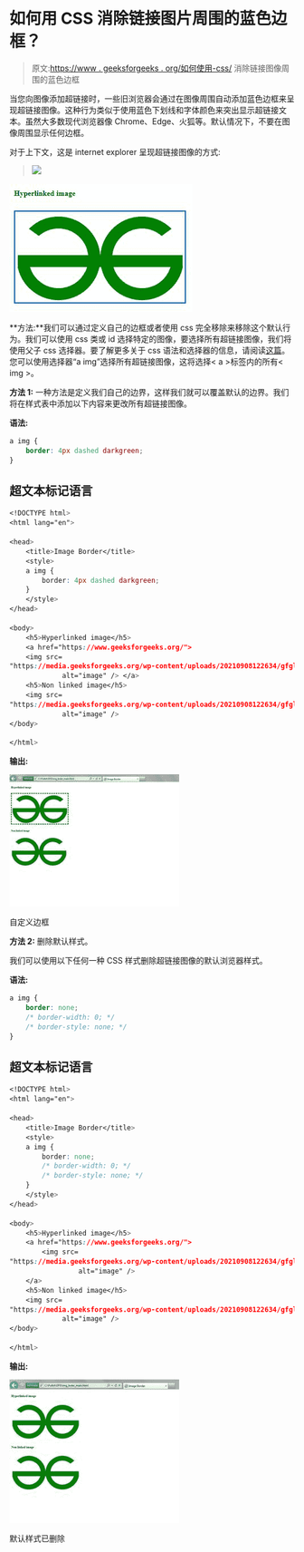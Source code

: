 # 如何用 CSS 消除链接图片周围的蓝色边框？

> 原文:[https://www . geeksforgeeks . org/如何使用-css/](https://www.geeksforgeeks.org/how-to-eliminate-blue-border-around-linked-images-using-css/) 消除链接图像周围的蓝色边框

当您向图像添加超链接时，一些旧浏览器会通过在图像周围自动添加蓝色边框来呈现超链接图像。这种行为类似于使用蓝色下划线和字体颜色来突出显示超链接文本。虽然大多数现代浏览器像 Chrome、Edge、火狐等。默认情况下，不要在图像周围显示任何边框。

对于上下文，这是 internet explorer 呈现超链接图像的方式:

> [![](”https://media.geeksforgeeks.org/wp-content/uploads/20210908122634/gfglogo.png”)](”https://www.geeksforgeeks.org/”)

![](img/5818f2195bc1fa116c916b1a1e69a2d2.png)

**方法:**我们可以通过定义自己的边框或者使用 css 完全移除来移除这个默认行为。我们可以使用 css 类或 id 选择特定的图像，要选择所有超链接图像，我们将使用父子 css 选择器。要了解更多关于 css 语法和选择器的信息，请阅读[这篇](https://www.geeksforgeeks.org/css-syntax-and-selectors/)。您可以使用选择器“a img”选择所有超链接图像，这将选择< a >标签内的所有< img >。

**方法 1:** 一种方法是定义我们自己的边界，这样我们就可以覆盖默认的边界。我们将在样式表中添加以下内容来更改所有超链接图像。

**语法:**

```css
a img {
    border: 4px dashed darkgreen;
}
```

## 超文本标记语言

```css
<!DOCTYPE html>
<html lang="en">

<head>
    <title>Image Border</title>
    <style>
    a img {
        border: 4px dashed darkgreen;
    }
    </style>
</head>

<body>
    <h5>Hyperlinked image</h5>
    <a href="https://www.geeksforgeeks.org/"> 
    <img src=
"https://media.geeksforgeeks.org/wp-content/uploads/20210908122634/gfglogo.png" 
             alt="image" /> </a>
    <h5>Non linked image</h5>
    <img src=
"https://media.geeksforgeeks.org/wp-content/uploads/20210908122634/gfglogo.png" 
             alt="image" />
</body>

</html>
```

**输出:**

![](img/fe6b535494a4b3437a7a427e8310827d.png)

自定义边框

**方法 2:** 删除默认样式。

我们可以使用以下任何一种 CSS 样式删除超链接图像的默认浏览器样式。

**语法:**

```css
a img {
    border: none;
    /* border-width: 0; */
    /* border-style: none; */
}
```

## 超文本标记语言

```css
<!DOCTYPE html>
<html lang="en">

<head>
    <title>Image Border</title>
    <style>
    a img {
        border: none;
        /* border-width: 0; */
        /* border-style: none; */
    }
    </style>
</head>

<body>
    <h5>Hyperlinked image</h5>
    <a href="https://www.geeksforgeeks.org/"> 
        <img src=
"https://media.geeksforgeeks.org/wp-content/uploads/20210908122634/gfglogo.png" 
                 alt="image" /> 
    </a>
    <h5>Non linked image</h5> 
    <img src=
"https://media.geeksforgeeks.org/wp-content/uploads/20210908122634/gfglogo.png" 
             alt="image" />
</body>

</html>
```

**输出:**

![](img/b6800056b2c197e9d4077b9e5d1d7bfd.png)

默认样式已删除